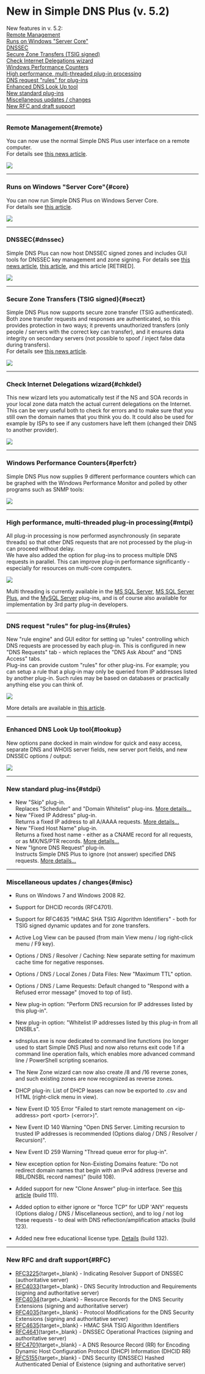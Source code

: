 ﻿---
category: 17
frontpage: false
comments: true
vgroup: 7
vname: v. 5.2
vsort: 52
created-utc: 2019-01-01
modified-utc: 2019-01-01
---
# New in Simple DNS Plus (v. 5.2)

New features in v. 5.2:  
[Remote Management](#remote)  
[Runs on Windows "Server Core"](#core)  
[DNSSEC](#dnssec)  
[Secure Zone Transfers (TSIG signed)](#seczt)  
[Check Internet Delegations wizard](#chkdel)  
[Windows Performance Counters](#perfctr)  
[High performance, multi-threaded plug-in processing](#mtpi)  
[DNS request "rules" for plug-ins](#rules)  
[Enhanced DNS Look Up tool](#lookup)  
[New standard plug-ins](#stdpi)  
[Miscellaneous updates / changes](#misc)  
[New RFC and draft support](#rfc)

<hr/>

### Remote Management{#remote}

You can now use the normal Simple DNS Plus user interface on a remote computer.  
For details see [this news article](https://simpledns.plus/news/5).

![](img/90/1.png)

<hr/>

### Runs on Windows "Server Core"{#core}

You can now run Simple DNS Plus on Windows Server Core.  
For details see [this article](/kb/119/simple-dns-plus-on-windows-server-core).

![](img/90/2.png)

<hr/>

### DNSSEC{#dnssec}

Simple DNS Plus can now host DNSSEC signed zones and includes GUI tools for DNSSEC key management and zone signing. For details see [this news article](https://simpledns.plus/news/2), [this article](/kb/65/how-to-dnssec-sign-a-zone-with-simple-dns-plus), and this article [RETIRED].

![](img/90/3.png)

<hr/>

### Secure Zone Transfers (TSIG signed){#seczt}

Simple DNS Plus now supports secure zone transfer (TSIG authenticated).  
Both zone transfer requests and responses are authenticated, so this provides protection in two ways; it prevents unauthorized transfers (only people / servers with the correct key can transfer), and it ensures data integrity on secondary servers (not possible to spoof / inject false data during transfers).  
For details see [this news article](https://simpledns.plus/news/6).

![](img/90/4.png)

<hr/>

### Check Internet Delegations wizard{#chkdel}

This new wizard lets you automatically test if the NS and SOA records in your local zone data match the actual current delegations on the Internet. This can be very useful both to check for errors and to make sure that you still own the domain names that you think you do. It could also be used for example by ISPs to see if any customers have left them (changed their DNS to another provider).

![](img/90/5.png)

<hr/>

### Windows Performance Counters{#perfctr}

Simple DNS Plus now supplies 9 different performance counters which can be graphed with the Windows Performance Monitor and polled by other programs such as SNMP tools:

![](img/90/6.png)

<hr/>

### High performance, multi-threaded plug-in processing{#mtpi}

All plug-in processing is now performed asynchronously (in separate threads) so that other DNS requests that are not processed by the plug-in can proceed without delay.  
We have also added the option for plug-ins to process multiple DNS requests in parallel. This can improve plug-in performance significantly - especially for resources on multi-core computers.

![](img/90/7.png)

Multi threading is currently available in the [MS SQL Server](https://simpledns.plus/plugin-mssql), [MS SQL Server Plus](https://simpledns.plus/plugin-mssqlplus), and the [MySQL Server](https://simpledns.plus/plugin-mysql) plug-ins, and is of course also available for implementation by 3rd party plug-in developers.

<hr/>

### DNS request "rules" for plug-ins{#rules}

New "rule engine" and GUI editor for setting up "rules" controlling which DNS requests are processed by each plug-in. This is configured in new "DNS Requests" tab - which replaces the "DNS Ask About" and "DNS Access" tabs.  
Plug-ins can provide custom "rules" for other plug-ins. For example; you can setup a rule that a plug-in may only be queried from IP addresses listed by another plug-in. Such rules may be based on databases or practically anything else you can think of.

![](img/90/8.png)

More details are available in [this article](/kb/110/plug-ins-in-simple-dns-plus).

<hr/>

### Enhanced DNS Look Up tool{#lookup}

New options pane docked in main window for quick and easy access, separate DNS and WHOIS server fields, new server port fields, and new DNSSEC options / output:

![](img/90/9.png)

<hr/>

### New standard plug-ins{#stdpi}

- New "Skip" plug-in.  
Replaces "Scheduler" and "Domain Whitelist" plug-ins. [More details...](https://simpledns.plus/plugin-skip)
- New "Fixed IP Address" plug-in.  
Returns a fixed IP address to all A/AAAA requests. [More details...](https://simpledns.plus/plugin-fixedip)
- New "Fixed Host Name" plug-in.  
Returns a fixed host name - either as a CNAME record for all requests, or as MX/NS/PTR records. [More details...](https://simpledns.plus/plugin-fixedhostname)
- New "Ignore DNS Request" plug-in.  
Instructs Simple DNS Plus to ignore (not answer) specified DNS requests. [More details...](https://simpledns.plus/plugin-ignorereq)

<hr/>

### Miscellaneous updates / changes{#misc}

- Runs on Windows 7 and Windows 2008 R2.
- Support for DHCID records (RFC4701).
- Support for RFC4635 "HMAC SHA TSIG Algorithm Identifiers" - both for TSIG signed dynamic updates and for zone transfers.
- Active Log View can be paused (from main View menu / log right-click menu / F9 key).
- Options / DNS / Resolver / Caching: New separate setting for maximum cache time for negative responses.
- Options / DNS / Local Zones / Data Files: New "Maximum TTL" option.
- Options / DNS / Lame Requests: Default changed to "Respond with a Refused error message" (moved to top of list).
- New plug-in option: "Perform DNS recursion for IP addresses listed by this plug-in".
- New plug-in option: "Whitelist IP addresses listed by this plug-in from all DNSBLs".
- sdnsplus.exe is now dedicated to command line functions (no longer used to start Simple DNS Plus) and now also returns exit code 1 if a command line operation fails, which enables more advanced command line / PowerShell scripting scenarios.
- The New Zone wizard can now also create /8 and /16 reverse zones, and such existing zones are now recognized as reverse zones.
- DHCP plug-in: List of DHCP leases can now be exported to .csv and HTML (right-click menu in view).
- New Event ID 105 Error "Failed to start remote management on &lt;ip-address&gt; port &lt;port&gt; (&lt;error&gt;)".
- New Event ID 140 Warning "Open DNS Server. Limiting recursion to trusted IP addresses is recommended (Options dialog / DNS / Resolver / Recursion)".
- New Event ID 259 Warning "Thread queue error for plug-in".
- New exception option for Non-Existing Domains feature: "Do not redirect domain names that begin with an IPv4 address (reverse and RBL/DNSBL record names)" (build 108).
- Added support for new "Clone Answer" plug-in interface. See [this article](https://simpledns.plus/plugin-cloneresponse) (build 111).
- Added option to either ignore or "force TCP" for UDP 'ANY' requests (Options dialog / DNS / Miscellaneous section), and to log / not log these requests - to deal with DNS reflection/amplification attacks (build 123).  

- Added new free educational license type. [Details](/kb/48/free-educational-licenses) (build 132).  
  

<hr/>

### New RFC and draft support{#RFC}

- [RFC3225](http://www.rfc-editor.org/rfc/rfc3225.txt){target=_blank} - Indicating Resolver Support of DNSSEC (authoritative server)
- [RFC4033](http://www.rfc-editor.org/rfc/rfc4033.txt){target=_blank} - DNS Security Introduction and Requirements (signing and authoritative server)
- [RFC4034](http://www.rfc-editor.org/rfc/rfc4034.txt){target=_blank} - Resource Records for the DNS Security Extensions (signing and authoritative server)
- [RFC4035](http://www.rfc-editor.org/rfc/rfc4035.txt){target=_blank} - Protocol Modifications for the DNS Security Extensions (signing and authoritative server)
- [RFC4635](http://www.rfc-editor.org/rfc/rfc4635.txt){target=_blank} - HMAC SHA TSIG Algorithm Identifiers
- [RFC4641](http://www.rfc-editor.org/rfc/rfc4641.txt){target=_blank} - DNSSEC Operational Practices (signing and authoritative server)
- [RFC4701](http://www.rfc-editor.org/rfc/rfc4701.txt){target=_blank} - A DNS Resource Record (RR) for Encoding Dynamic Host Configuration Protocol (DHCP) Information (DHCID RR)
- [RFC5155](http://www.rfc-editor.org/rfc/rfc5155.txt){target=_blank} - DNS Security (DNSSEC) Hashed Authenticated Denial of Existence (signing and authoritative server)

